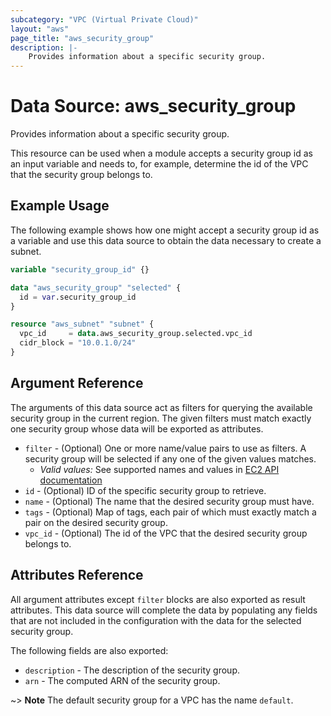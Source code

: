```yaml
---
subcategory: "VPC (Virtual Private Cloud)"
layout: "aws"
page_title: "aws_security_group"
description: |-
    Provides information about a specific security group.
---
```


# Data Source: aws_security_group

Provides information about a specific security group.

This resource can be used when a module accepts a security group id as
an input variable and needs to, for example, determine the id of the
VPC that the security group belongs to.

## Example Usage

The following example shows how one might accept a security group id as a variable
and use this data source to obtain the data necessary to create a subnet.

```terraform
variable "security_group_id" {}

data "aws_security_group" "selected" {
  id = var.security_group_id
}

resource "aws_subnet" "subnet" {
  vpc_id     = data.aws_security_group.selected.vpc_id
  cidr_block = "10.0.1.0/24"
}
```

## Argument Reference

The arguments of this data source act as filters for querying the available
security group in the current region. The given filters must match exactly one
security group whose data will be exported as attributes.


* `filter` - (Optional) One or more name/value pairs to use as filters.
  A security group will be selected if any one of the given values matches.
    * _Valid values:_ See supported names and values in [EC2 API documentation][describe-security-groups]
* `id` - (Optional) ID of the specific security group to retrieve.
* `name` - (Optional) The name that the desired security group must have.
* `tags` - (Optional) Map of tags, each pair of which must exactly match
  a pair on the desired security group.
* `vpc_id` - (Optional) The id of the VPC that the desired security group belongs to.

## Attributes Reference

All argument attributes except `filter` blocks are also exported as
result attributes. This data source will complete the data by populating
any fields that are not included in the configuration with the data for
the selected security group.

The following fields are also exported:

* `description` - The description of the security group.
* `arn` - The computed ARN of the security group.

~> **Note** The default security group for a VPC has the name `default`.

[describe-security-groups]: https://docs.cloud.croc.ru/en/api/ec2/security_groups/DescribeSecurityGroups.html
